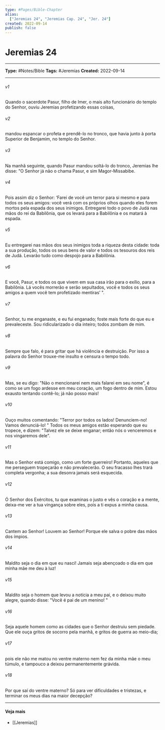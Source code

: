 ```yaml
---
type: #Pages/Bible-Chapter
alias:
  ["Jeremias 24", "Jeremias Cap. 24", "Jer. 24"]
created: 2022-09-14
publish: false
---
```


# Jeremias 24

---

**Type:** #Notes/Bible
**Tags:** #Jeremias
**Created:** 2022-09-14

---

###### v1
Quando o sacerdote Pasur, filho de Imer, o mais alto funcionário do templo do Senhor, ouviu Jeremias profetizando essas coisas,
###### v2
mandou espancar o profeta e prendê-lo no tronco, que havia junto à porta Superior de Benjamim, no templo do Senhor.
###### v3
Na manhã seguinte, quando Pasur mandou soltá-lo do tronco, Jeremias lhe disse: "O Senhor já não o chama Pasur, e sim Magor-Missabibe.
###### v4
Pois assim diz o Senhor: ‘Farei de você um terror para si mesmo e para todos os seus amigos: você verá com os próprios olhos quando eles forem mortos pela espada dos seus inimigos. Entregarei todo o povo de Judá nas mãos do rei da Babilônia, que os levará para a Babilônia e os matará à espada.
###### v5
Eu entregarei nas mãos dos seus inimigos toda a riqueza desta cidade: toda a sua produção, todos os seus bens de valor e todos os tesouros dos reis de Judá. Levarão tudo como despojo para a Babilônia.
###### v6
E você, Pasur, e todos os que vivem em sua casa irão para o exílio, para a Babilônia. Lá vocês morrerão e serão sepultados, você e todos os seus amigos a quem você tem profetizado mentiras’ ".
###### v7
Senhor, tu me enganaste, e eu fui enganado; foste mais forte do que eu e prevaleceste. Sou ridicularizado o dia inteiro; todos zombam de mim.
###### v8
Sempre que falo, é para gritar que há violência e destruição. Por isso a palavra do Senhor trouxe-me insulto e censura o tempo todo.
###### v9
Mas, se eu digo: "Não o mencionarei nem mais falarei em seu nome", é como se um fogo ardesse em meu coração, um fogo dentro de mim. Estou exausto tentando contê-lo; já não posso mais!
###### v10
Ouço muitos comentando: "Terror por todos os lados! Denunciem-no! Vamos denunciá-lo! " Todos os meus amigos estão esperando que eu tropece, e dizem: "Talvez ele se deixe enganar; então nós o venceremos e nos vingaremos dele".
###### v11
Mas o Senhor está comigo, como um forte guerreiro! Portanto, aqueles que me perseguem tropeçarão e não prevalecerão. O seu fracasso lhes trará completa vergonha; a sua desonra jamais será esquecida.
###### v12
Ó Senhor dos Exércitos, tu que examinas o justo e vês o coração e a mente, deixa-me ver a tua vingança sobre eles, pois a ti expus a minha causa.
###### v13
Cantem ao Senhor! Louvem ao Senhor! Porque ele salva o pobre das mãos dos ímpios.
###### v14
Maldito seja o dia em que eu nasci! Jamais seja abençoado o dia em que minha mãe me deu à luz!
###### v15
Maldito seja o homem que levou a notícia a meu pai, e o deixou muito alegre, quando disse: "Você é pai de um menino! "
###### v16
Seja aquele homem como as cidades que o Senhor destruiu sem piedade. Que ele ouça gritos de socorro pela manhã, e gritos de guerra ao meio-dia;
###### v17
pois ele não me matou no ventre materno nem fez da minha mãe o meu túmulo, e tampouco a deixou permanentemente grávida.
###### v18
Por que saí do ventre materno? Só para ver dificuldades e tristezas, e terminar os meus dias na maior decepção?


---

#### Veja mais

- [[Jeremias]]
